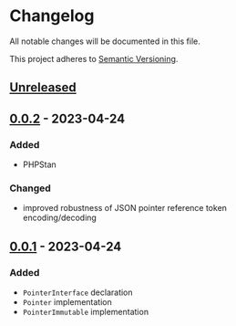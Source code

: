 # Changelog

All notable changes will be documented in this file.

This project adheres to [Semantic Versioning](https://semver.org/spec/v2.0.0.html).

## [Unreleased]

## [0.0.2] - 2023-04-24

### Added

- PHPStan

### Changed

- improved robustness of JSON pointer reference token encoding/decoding

## [0.0.1] - 2023-04-24

### Added

- `PointerInterface` declaration
- `Pointer` implementation
- `PointerImmutable` implementation

[unreleased]: https://github.com/bus-factor/json-pointer/compare/v0.0.2...HEAD
[0.0.2]: https://github.com/bus-factor/json-pointer/compare/v0.0.1...v0.0.2
[0.0.1]: https://github.com/bus-factor/json-pointer/releases/tag/v0.0.1
